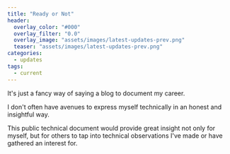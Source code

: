 ```yaml
---
title: "Ready or Not"
header:
  overlay_color: "#000"
  overlay_filter: "0.0"
  overlay_image: "assets/images/latest-updates-prev.png"
  teaser: "assets/images/latest-updates-prev.png"
categories:
  - updates
tags:
  - current
---
```


It's just a fancy way of saying a blog to document my career.

I don't often have avenues to express myself technically in an honest and insightful way. 

This public technical document would provide great insight not only for myself, but for others to tap into technical observations I've made or have gathered an interest for. 
